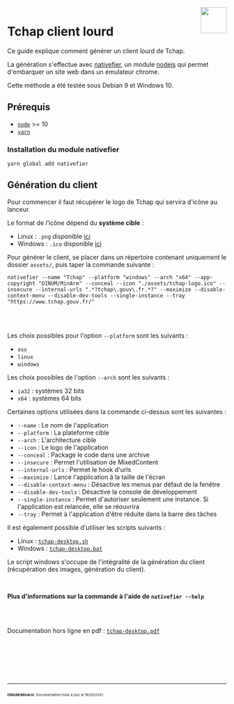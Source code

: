 <img src="https://tchap.gouv.fr/themes/tchap/img/logos/tchap-logo.svg" style="float: right;" width="60">

# Tchap client lourd

Ce guide explique comment générer un client lourd de Tchap.

La génération s'effectue avec [nativefier](https://github.com/jiahaog/nativefier), un module [nodejs](https://nodejs.org/fr/) qui permet d'embarquer un site web dans un émulateur chrome.

Cette méthode a été testée sous Debian 9 et Windows 10.

## Prérequis

- [`node`](https://nodejs.org/en/) >= 10
- [`yarn`](https://yarnpkg.com/package/yarn)

### Installation du module nativefier
`yarn global add nativefier`

## Génération du client
Pour commencer il faut récupérer le logo de Tchap qui servira d'icône au lanceur.

Le format de l’icône dépend du **système cible** :

- Linux : `.png` disponible [ici](https://raw.githubusercontent.com/dinsic-pim/tchap-desktop/main/assets/tchap-logo.png)
- Windows : `.ico` disponible [ici](https://raw.githubusercontent.com/dinsic-pim/tchap-desktop/main/assets/tchap-logo.ico)

Pour générer le client, se placer dans un répertoire contenant uniquement le dossier `assets/`, puis taper la commande suivante :

``` shell
nativefier --name "Tchap" --platform "windows" --arch "x64" --app-copyright "DINUM/MinArm" --conceal --icon "./assets/tchap-logo.ico" --insecure --internal-urls ".*?tchap\.gouv\.fr.*?" --maximize --disable-context-menu --disable-dev-tools --single-instance --tray "https://www.tchap.gouv.fr/"
```

<br />
<br />

Les choix possibles pour l'option `--platform` sont les suivants :

- `osx`
- `linux`
- `windows`

Les choix possibles de l'option `--arch` sont les suivants :

- `ia32` : systèmes 32 bits
- `x64` : systèmes 64 bits

Certaines options utilisées dans la commande ci-dessus sont les suivantes :
- `--name` : Le nom de l'application
- `--platform` : La plateforme cible
- `--arch` : L'architecture cible
- `--icon` : Le logo de l'application
- `--conceal` : Package le code dans une archive
- `--insecure` : Permet l'utilisation de MixedContent
- `--internal-urls` : Permet le hook d'urls
- `--maximize` : Lance l'application à la taille de l'écran
- `--disable-context-menu` : Désactive les menus par défaut de la fenêtre
- `--disable-dev-tools` : Désactive la console de développement
- `--single-instance` : Permet d'autoriser seulement une instance. Si l'application est relancée, elle se réouvrira
- `--tray` : Permet à l'application d'être réduite dans la barre des tâches

Il est également possible d'utiliser les scripts suivants :
- Linux : [`tchap-desktop.sh`](https://raw.githubusercontent.com/dinsic-pim/tchap-desktop/main/tchap-desktop.sh)
- Windows : [`tchap-desktop.bat`](https://raw.githubusercontent.com/dinsic-pim/tchap-desktop/main/tchap-desktop.bat)

Le script windows s'occupe de l'intégralité de la génération du client (récupération des images, génération du client).

<br />

**Plus d'informations sur la commande à l'aide de `nativefier --help`**

<br />
<br />

Documentation hors ligne en pdf : [`tchap-desktop.pdf`](https://raw.githubusercontent.com/dinsic-pim/tchap-desktop/main/tchap-desktop.pdf)

<br />
<br />
<br />
<br />
<br />

<hr>
<span style="font-size: 8px; font-weight: bold;">DINUM/MinArm</span>
<span style="font-size: 8px;">Documentation mise à jour le 19/05/2021</span>
